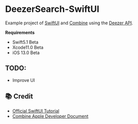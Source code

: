 # DeezerSearch-SwiftUI
Example project of [SwiftUI](https://developer.apple.com/xcode/swiftui) and [Combine](https://developer.apple.com/documentation/combine) using the [Deezer API](https://developers.deezer.com/).

**Requirements**
- Swift5.1 Beta
- Xcode11.0 Beta
- iOS 13.0 Beta

## TODO:
- Improve UI

## :books: Credit
- [Official SwiftUI Tutorial](https://developer.apple.com/tutorials/swiftui)
- [Combine Apple Developer Document](https://developer.apple.com/documentation/combine)
